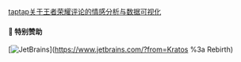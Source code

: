 [taptap关于王者荣耀评论的情感分析与数据可视化](https://blog.baixf.tk/2021/05/04/python/taptap%E5%85%B3%E4%BA%8E%E7%8E%8B%E8%80%85%E8%8D%A3%E8%80%80%E8%AF%84%E8%AE%BA%E7%9A%84%E7%88%AC%E8%99%AB%E4%B8%8E%E6%95%B0%E6%8D%AE%E5%8F%AF%E8%A7%86%E5%8C%96/)

#### 🎉 特别赞助

[![JetBrains](https://gitee.com/bai_xiao_fei/picture/raw/master/pic//90419395-14409500-e0e9-11ea-8b3b-ade4589dca84.png)](https://www.jetbrains.com/?from=Kratos %3a Rebirth)

